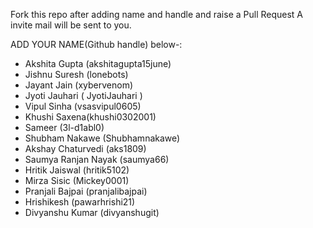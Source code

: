 Fork this repo after adding name and handle and raise a Pull Request
A invite mail will be sent to you.

ADD YOUR NAME(Github handle) below-:

- Akshita Gupta (akshitagupta15june)
- Jishnu Suresh (lonebots)
- Jayant Jain (xybervenom)
- Jyoti Jauhari ( JyotiJauhari )
- Vipul Sinha (vsasvipul0605)
- Khushi Saxena(khushi0302001)
- Sameer (3l-d1abl0)
- Shubham Nakawe (Shubhamnakawe)
- Akshay Chaturvedi (aks1809)
- Saumya Ranjan Nayak (saumya66)
- Hritik Jaiswal (hritik5102)
- Mirza Sisic (Mickey0001)
- Pranjali Bajpai (pranjalibajpai)
- Hrishikesh (pawarhrishi21)
- Divyanshu Kumar (divyanshugit)
